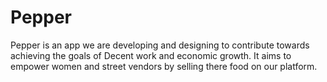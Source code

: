 # Pepper
 Pepper is an app we are developing and designing to contribute towards achieving the goals of Decent work and economic growth. It aims to empower women and street vendors by selling there food on our platform.
